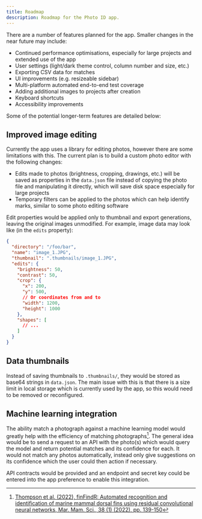 ```yaml
---
title: Roadmap
description: Roadmap for the Photo ID app.
---
```


There are a number of features planned for the app. Smaller changes in the near future may include:

- Continued performance optimisations, especially for large projects and extended use of the app
- User settings (light/dark theme control, column number and size, etc.)
- Exporting CSV data for matches
- UI improvements (e.g. resizeable sidebar)
- Multi-platform automated end-to-end test coverage
- Adding additional images to projects after creation
- Keyboard shortcuts
- Accessibility improvements

Some of the potential longer-term features are detailed below:

## Improved image editing

Currently the app uses a library for editing photos, however there are some limitations with this. The current plan is to build a custom photo editor with the following changes:

- Edits made to photos (brightness, cropping, drawings, etc.) will be saved as properties in the `data.json` file instead of copying the photo file and manipulating it directly, which will save disk space especially for large projects
- Temporary filters can be applied to the photos which can help identify marks, similar to some photo editing software

Edit properties would be applied only to thumbnail and export generations, leaving the original images unmodified. For example, image data may look like (in the `edits` property):

```json
{
  "directory": "/foo/bar",
  "name": "image_1.JPG",
  "thumbnail": ".thumbnails/image_1.JPG",
  "edits": {
    "brightness": 50,
    "contrast": 50,
    "crop": {
      "x": 200,
      "y": 500,
      // Or coordinates from and to
      "width": 1200,
      "height": 1000
    },
    "shapes": [
      // ...
    ]
  }
}
```

## Data thumbnails

Instead of saving thumbnails to `.thumbnails/`, they would be stored as base64 strings in `data.json`. The main issue with this is that there is a size limit in local storage which is currently used by the app, so this would need to be removed or reconfigured.

## Machine learning integration

The ability match a photograph against a machine learning model would greatly help with the efficiency of matching photographs[^1]. The general idea would be to send a request to an API with the photo(s) which would query the model and return potential matches and its confidence for each. It would not match any photos automatically, instead only give suggestions on its confidence which the user could then action if necessary.

API contracts would be provided and an endpoint and secret key could be entered into the app preference to enable this integration.

[^1]: [Thompson et al. (2022), finFindR: Automated recognition and identification of marine mammal dorsal fins using residual convolutional neural networks, Mar. Mam. Sci., 38 (1) (2022), pp. 139-150](https://onlinelibrary.wiley.com/doi/epdf/10.1111/mms.12849)
